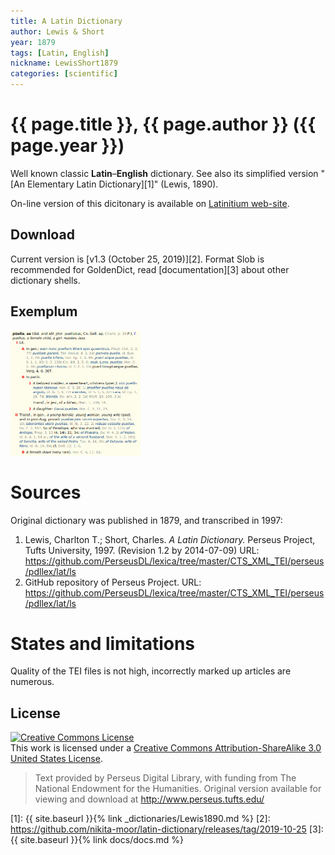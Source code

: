 ```yaml
---
title: A Latin Dictionary
author: Lewis & Short
year: 1879
tags: [Latin, English]
nickname: LewisShort1879
categories: [scientific]
---
```

# {{ page.title }}, {{ page.author }} ({{ page.year }})

Well known classic **Latin**–**English** dictionary. See also its simplified version "[An Elementary Latin Dictionary][1]" (Lewis, 1890).

On-line version of this dicitonary is available on [Latinitium web-site](https://www.latinitium.com/lewisshort).


## Download

Current version is [v1.3 (October 25, 2019)][2]. Format Slob is recommended for GoldenDict, read [documentation][3] about other dictionary shells.

## Exemplum

<div class="spotlight-group" data-animation="" data-control="" data-autohide="false">
  <img src="img/LewisShort1879-1.png" class="spotlight" height="200">
</div>


# Sources

Original dictionary was published in 1879, and transcribed in 1997:

1. Lewis, Charlton T.; Short, Charles. _A Latin Dictionary._ Perseus Project, Tufts University, 1997. (Revision 1.2 by 2014-07-09) URL: <https://github.com/PerseusDL/lexica/tree/master/CTS_XML_TEI/perseus/pdllex/lat/ls>
1. GitHub repository of Perseus Project. URL: <https://github.com/PerseusDL/lexica/tree/master/CTS_XML_TEI/perseus/pdllex/lat/ls>


# States and limitations

Quality of the TEI files is not high, incorrectly marked up articles are numerous.


## License

<a rel="license" href="https://creativecommons.org/licenses/by-sa/3.0/us/">
<img alt="Creative Commons License"
     style="border-width:0"
     src="https://i.creativecommons.org/l/by-sa/3.0/88x31.png" />
</a><br />This work is licensed under a <a rel="license" href="https://creativecommons.org/licenses/by-sa/3.0/us/">Creative Commons Attribution-ShareAlike 3.0 United States License</a>.

> Text provided by Perseus Digital Library, with funding from The National Endowment for the Humanities. Original version available for viewing and download at <http://www.perseus.tufts.edu/>


[1]: {{ site.baseurl }}{% link _dictionaries/Lewis1890.md %}
[2]: https://github.com/nikita-moor/latin-dictionary/releases/tag/2019-10-25
[3]: {{ site.baseurl }}{% link docs/docs.md %}

